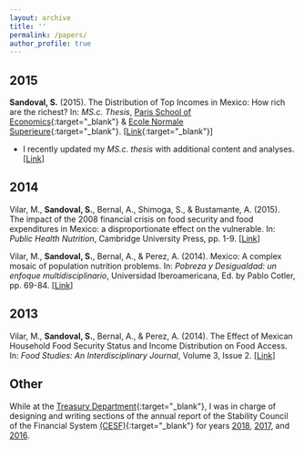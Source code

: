 ```yaml
---
layout: archive
title: ''
permalink: /papers/
author_profile: true
---
```


## 2015

**Sandoval, S.** (2015). The Distribution of Top Incomes in Mexico: How rich are the richest? In: *MS.c. Thesis*, [Paris School of Economics](https://www.parisschoolofeconomics.eu/en/){:target="_blank"} & [Ecole Normale Superieure](http://www.ens.fr/en){:target="_blank"}. [[Link](https://sebastian-olascoaga.github.io/files/inequality_mexico_2015.pdf){:target="_blank"}]

  + I recently updated my *MS.c. thesis* with additional content and analyses. [[Link](https://sebastian-olascoaga.github.io/files/inequality_mexico_2017.pdf)]

## 2014

Vilar, M., **Sandoval, S.**, Bernal, A., Shimoga, S., & Bustamante, A. (2015). The impact of the 2008 financial crisis on food security and food expenditures in Mexico: a disproportionate effect on the vulnerable. In: *Public Health Nutrition*, Cambridge University Press, pp. 1-9. [[Link](https://sebastian-olascoaga.github.io/files/FinalPHN.pdf)]

Vilar, M., **Sandoval, S.**, Bernal, A., & Perez, A. (2014). Mexico: A complex mosaic of population nutrition problems. In: *Pobreza y Desigualdad: un enfoque multidisciplinario*, Universidad Iberoamericana, Ed. by Pablo Cotler, pp. 69-84. [[Link](https://sebastian-olascoaga.github.io/files/CapPobrezayDesigualdad.pdf)]

## 2013

Vilar, M., **Sandoval, S.**, Bernal, A., & Perez, A. (2014). The Effect of Mexican Household Food Security Status and Income Distribution on Food Access. In: *Food Studies: An Interdisciplinary Journal*, Volume 3, Issue 2. [[Link](https://sebastian-olascoaga.github.io/files/FoodStudies.pdf)]

## Other
While at the [Treasury Department](https://www.gob.mx/hacienda){:target="_blank"}, I was in charge of designing and writing sections of the annual report of the Stability Council of the Financial System [(CESF)](https://www.cesf.gob.mx/){:target="_blank"} for years [2018](https://sebastian-olascoaga.github.io/files/2018_informe_anual_cesf.pdf), [2017](https://sebastian-olascoaga.github.io/files/2017_informe_anual_cesf.pdf), and [2016](https://sebastian-olascoaga.github.io/files/2016_informe_anual_cesf.pdf).
